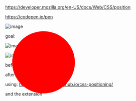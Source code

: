 https://developer.mozilla.org/en-US/docs/Web/CSS/position

https://codepen.io/pen

![image](https://github.com/user-attachments/assets/ec653cff-1d20-473b-bae6-94ba75ef6891)


goal:

![image](https://github.com/user-attachments/assets/6706b82a-b1a9-43dc-acc2-a14e2e3e3db9)

![image](https://github.com/user-attachments/assets/06b46074-3acd-48da-a2dc-76d82c4870d4)

before:
![image](https://github.com/user-attachments/assets/11bd5dbd-2202-421b-9b82-da85aa208a84)

after:


using:
https://appbrewery.github.io/css-positioning/

and the extension

<!DOCTYPE html>
<html>

<head>
  <title>CSS Positioning Exercise</title>
  <style>
    .red-circle {
      width: 200px;
      height: 200px;
      background-color: red;
      border-radius: 50%;
      position: absolute;
      top: 150px;
      left: 250px;
    }
    
    .blue-box {
      background-color: blue;
      width: 500px;
      height: 300px;
      position: relative;
      top: 200px;
      left: 200px;
    }

  </style>
</head>

<body>
  <div class="blue-box">
    <div class="red-circle"></div>
  </div>
</body>

</html>

